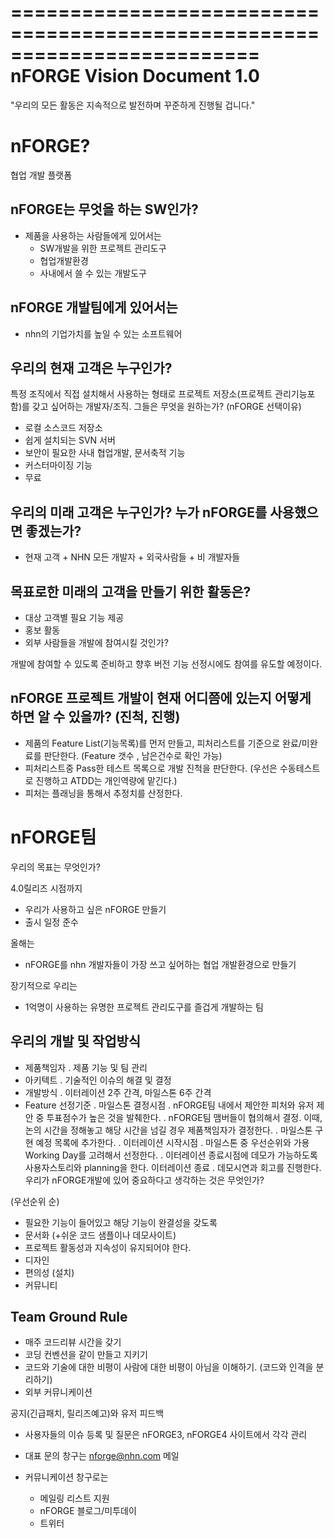 =========================================================================
nFORGE Vision Document 1.0
=========================================================================
"우리의 모든 활동은 지속적으로 발전하며 꾸준하게 진행될 겁니다."

nFORGE?
=======

협업 개발 플랫폼

nFORGE는 무엇을 하는 SW인가?
---------------------------

- 제품을 사용하는 사람들에게 있어서는
    - SW개발을 위한 프로젝트 관리도구
    - 협업개발환경
    - 사내에서 쓸 수 있는 개발도구

nFORGE 개발팀에게 있어서는
-------------------------
- nhn의 기업가치를 높일 수 있는 소프트웨어

우리의 현재 고객은 누구인가?
---------------------------

특정 조직에서 직접 설치해서 사용하는 형태로 프로젝트 저장소(프로젝트 관리기능포함)를 갖고 싶어하는 개발자/조직.
그들은 무엇을 원하는가? (nFORGE 선택이유)

- 로컬 소스코드 저장소
- 쉽게 설치되는 SVN 서버
- 보안이 필요한 사내 협업개발, 문서축적 기능
- 커스터마이징 기능
- 무료

우리의 미래 고객은 누구인가? 누가 nFORGE를 사용했으면 좋겠는가?
-------------------------------------------------------------

- 현재 고객 + NHN 모든 개발자 + 외국사람들 + 비 개발자들

목표로한 미래의 고객을 만들기 위한 활동은?
----------------------------------------

- 대상 고객별 필요 기능 제공
- 홍보 활동
- 외부 사람들을 개발에 참여시킬 것인가?

개발에 참여할 수 있도록 준비하고 향후 버전 기능 선정시에도 참여를 유도할 예정이다.

nFORGE 프로젝트 개발이 현재 어디쯤에 있는지 어떻게 하면 알 수 있을까? (진척, 진행)
-------------------

- 제품의 Feature List(기능목록)를 먼저 만들고, 피처리스트를 기준으로 완료/미완료를 판단한다. (Feature 갯수 , 남은건수로 확인 가능)
- 피처리스트중 Pass한 테스트 목록으로 개발 진척을 판단한다. (우선은 수동테스트로 진행하고 ATDD는 개인역량에 맡긴다.)
- 피처는 플래닝을 통해서 추정치를 산정한다.

nFORGE팀
========

우리의 목표는 무엇인가?

4.0릴리즈 시점까지
- 우리가 사용하고 싶은 nFORGE 만들기
- 출시 일정 준수

올해는
- nFORGE를 nhn 개발자들이 가장 쓰고 싶어하는 협업 개발환경으로 만들기

장기적으로 우리는
- 1억명이 사용하는 유명한 프로젝트 관리도구를 즐겁게 개발하는 팀

우리의 개발 및 작업방식
----------------------

- 제품책임자 . 제품 기능 및 팀 관리
- 아키텍트 . 기술적인 이슈의 해결 및 결정
- 개발방식 . 이터레이션 2주 간격, 마일스톤 6주 간격
- Feature 선정기준 . 마일스톤 결정시점 . nFORGE팀 내에서 제안한 피처와 유저 제안 중 투표점수가 높은 것을 발췌한다. . nFORGE팀 맴버들이 협의해서 결정. 이때, 논의 시간을 정해놓고 해당 시간을 넘길 경우 제품책임자가 결정한다. . 마일스톤 구현 예정 목록에 추가한다. . 이터레이션 시작시점 . 마일스톤 중 우선순위와 가용 Working Day를 고려해서 선정한다. . 이터레이션 종료시점에 데모가 가능하도록 사용자스토리와 planning을 한다.
이터레이션 종료 . 데모시연과 회고를 진행한다.
우리가 nFORGE개발에 있어 중요하다고 생각하는 것은 무엇인가?

(우선순위 순)
- 필요한 기능이 들어있고 해당 기능이 완결성을 갖도록
- 문서화 (+쉬운 코드 샘플이나 데모사이트)
- 프로젝트 활동성과 지속성이 유지되어야 한다.
- 디자인
- 편의성 (설치)
- 커뮤니티

Team Ground Rule
----------------

- 매주 코드리뷰 시간을 갖기
- 코딩 컨벤션을 같이 만들고 지키기
- 코드와 기술에 대한 비평이 사람에 대한 비평이 아님을 이해하기. (코드와 인격을 분리하기)
- 외부 커뮤니케이션

공지(긴급패치, 릴리즈예고)와 유저 피드백
- 사용자들의 이슈 등록 및 질문은 nFORGE3, nFORGE4 사이트에서 각각 관리

- 대표 문의 창구는 nforge@nhn.com 메일

- 커뮤니케이션 창구로는
    - 메일링 리스트 지원
    - nFORGE 블로그/미투데이
    - 트위터